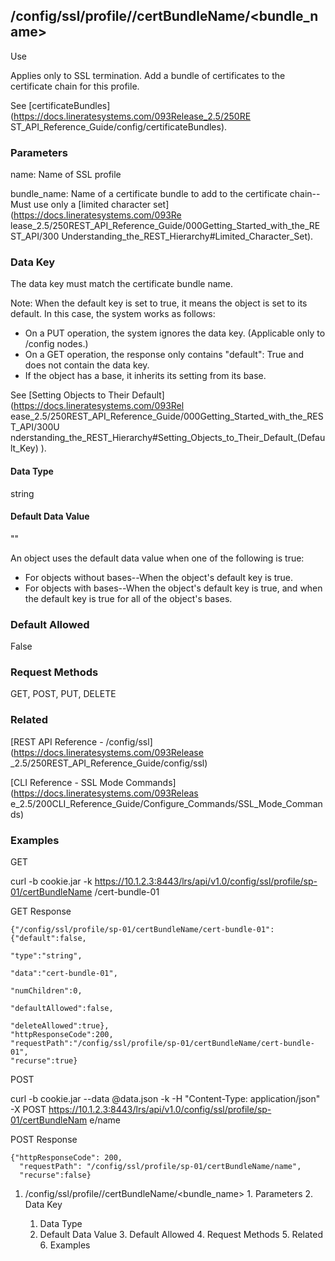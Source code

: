 ## /config/ssl/profile/<name>/certBundleName/<bundle_name>

Use

Applies only to SSL termination. Add a bundle of certificates to the
certificate chain for this profile.

See [certificateBundles](https://docs.lineratesystems.com/093Release_2.5/250RE
ST_API_Reference_Guide/config/certificateBundles).

### Parameters

name: Name of SSL profile

bundle_name: Name of a certificate bundle to add to the certificate chain--
Must use only a [limited character set](https://docs.lineratesystems.com/093Re
lease_2.5/250REST_API_Reference_Guide/000Getting_Started_with_the_REST_API/300
Understanding_the_REST_Hierarchy#Limited_Character_Set).

### Data Key

The data key must match the certificate bundle name.

Note: When the default key is set to true, it means the object is set to its
default. In this case, the system works as follows:

  * On a PUT operation, the system ignores the data key. (Applicable only to /config nodes.)
  * On a GET operation, the response only contains "default": True and does not contain the data key.
  * If the object has a base, it inherits its setting from its base.

See [Setting Objects to Their Default](https://docs.lineratesystems.com/093Rel
ease_2.5/250REST_API_Reference_Guide/000Getting_Started_with_the_REST_API/300U
nderstanding_the_REST_Hierarchy#Setting_Objects_to_Their_Default_(Default_Key)
).

#### Data Type

string

#### Default Data Value

""

An object uses the default data value when one of the following is true:

  * For objects without bases--When the object's default key is true.
  * For objects with bases--When the object's default key is true, and when the default key is true for all of the object's bases.

### Default Allowed

False

### Request Methods

GET, POST, PUT, DELETE

### Related

[REST API Reference - /config/ssl](https://docs.lineratesystems.com/093Release
_2.5/250REST_API_Reference_Guide/config/ssl)

[CLI Reference - SSL Mode Commands](https://docs.lineratesystems.com/093Releas
e_2.5/200CLI_Reference_Guide/Configure_Commands/SSL_Mode_Commands)

### Examples

GET

curl -b cookie.jar -k
https://10.1.2.3:8443/lrs/api/v1.0/config/ssl/profile/sp-01/certBundleName
/cert-bundle-01

GET Response

    
    {"/config/ssl/profile/sp-01/certBundleName/cert-bundle-01": {"default":false,
                                                                 "type":"string",
                                                                 "data":"cert-bundle-01",
                                                                 "numChildren":0,
                                                                 "defaultAllowed":false,
                                                                 "deleteAllowed":true},
    "httpResponseCode":200,
    "requestPath":"/config/ssl/profile/sp-01/certBundleName/cert-bundle-01",
    "recurse":true}
    

POST

curl -b cookie.jar --data @data.json -k -H "Content-Type: application/json" -X
POST https://10.1.2.3:8443/lrs/api/v1.0/config/ssl/profile/sp-01/certBundleNam
e/name

POST Response

    
    {"httpResponseCode": 200,
      "requestPath": "/config/ssl/profile/sp-01/certBundleName/name",
      "recurse":false}

  1. /config/ssl/profile/<name>/certBundleName/<bundle_name>
    1. Parameters
    2. Data Key
      1. Data Type
      2. Default Data Value
    3. Default Allowed
    4. Request Methods
    5. Related
    6. Examples

